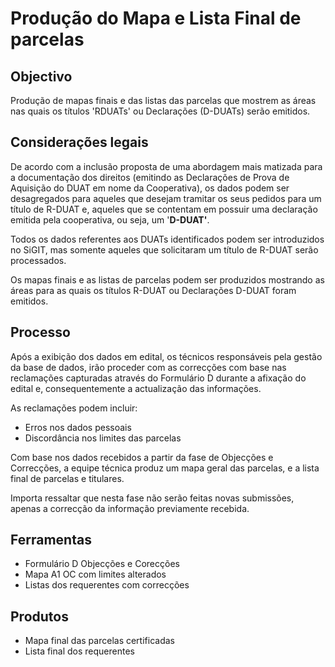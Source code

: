 # Produção do Mapa e Lista Final de parcelas

## Objectivo

Produção de mapas finais e das listas das parcelas que mostrem as áreas nas quais os títulos 'RDUATs' ou Declarações \(D-DUATs\) serão emitidos.

## Considerações legais

De acordo com a inclusão proposta de uma abordagem mais matizada para a documentação dos direitos \(emitindo as Declarações de Prova de Aquisição do DUAT em nome da Cooperativa\), os dados podem ser desagregados para aqueles que desejam tramitar os seus pedidos para um título de R-DUAT e, aqueles que se contentam em possuir uma declaração emitida pela cooperativa, ou seja, um '**D-DUAT'**.

Todos os dados referentes aos DUATs identificados podem ser introduzidos no SiGIT, mas somente aqueles que solicitaram um título de R-DUAT serão processados.

Os mapas finais e as listas de parcelas podem ser produzidos mostrando as áreas para as quais os títulos R-DUAT ou Declarações D-DUAT foram emitidos.

## Processo

Após a exibição dos dados em edital, os técnicos responsáveis pela gestão da base de dados, irão proceder com as correcções com base nas reclamações capturadas através do Formulário D durante a afixação do edital e, consequentemente a actualização das informações.

As reclamações podem incluir:

* Erros nos dados pessoais 
* Discordância nos limites das parcelas

Com base nos dados recebidos a partir da fase de Objecções e Correcções, a equipe técnica produz um mapa geral das parcelas, e a lista final de parcelas e titulares.

Importa ressaltar que nesta fase não serão feitas novas submissões, apenas a correcção da informação previamente recebida.

## Ferramentas

* Formulário D Objecções e Corecções
* Mapa A1 OC com limites alterados
* Listas dos requerentes com correcções

## Produtos

* Mapa final das parcelas certificadas
* Lista final dos requerentes

